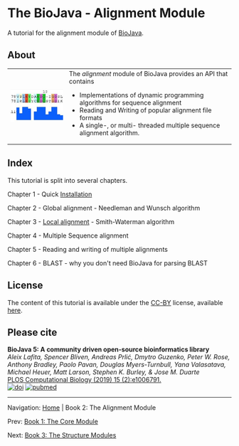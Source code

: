 The BioJava - Alignment Module
=====================================================

A tutorial for the alignment module of [BioJava](http://www.biojava.org).

## About
<table>
    <tr>
        <td>
            <img src="img/alignment.png"/>
        </td>
        <td>
            The <i>alignment</i> module of BioJava provides an API that contains
            <ul>
                <li>Implementations of dynamic programming algorithms for sequence alignment</li>
                <li>Reading and Writing of popular alignment file formats</li>
                <li>A single-, or multi- threaded multiple sequence alignment algorithm.</li>
            </ul>
        </td>
    </tr>
</table>   

## Index

This tutorial is split into several chapters.

Chapter 1 - Quick [Installation](installation.md)

Chapter 2 - Global alignment - Needleman and Wunsch algorithm

Chapter 3 - [Local alignment](smithwaterman.md) - Smith-Waterman algorithm

Chapter 4 - Multiple Sequence alignment

Chapter 5 - Reading and writing of multiple alignments

Chapter 6 - BLAST - why you don't need BioJava for parsing BLAST

## License

The content of this tutorial is available under the [CC-BY](http://creativecommons.org/licenses/by/3.0/) license, available [here](../license.md).

## Please cite

**BioJava 5: A community driven open-source bioinformatics library**<br/>
*Aleix Lafita, Spencer Bliven, Andreas Prlić, Dmytro Guzenko, Peter W. Rose, Anthony Bradley, Paolo Pavan, Douglas Myers-Turnbull, Yana Valasatava, Michael Heuer, Matt Larson, Stephen K. Burley, & Jose M. Duarte* <br/>
[PLOS Computational Biology (2019) 15 (2):e1006791.](https://journals.plos.org/ploscompbiol/article?id=10.1371/journal.pcbi.1006791) <br/>
[![doi](https://img.shields.io/badge/doi-10.1371%2Fjournal.pcbi.1006791-blue.svg?style=flat)](https://doi.org/10.1371/journal.pcbi.1006791) [![pubmed](https://img.shields.io/badge/pubmed-30735498-blue.svg?style=flat)](http://www.ncbi.nlm.nih.gov/pubmed/30735498)



<!--automatically generated footer-->

---

Navigation:
[Home](../README.md)
| Book 2: The Alignment Module

Prev: [Book 1: The Core Module](../core/README.md)

Next: [Book 3: The Structure Modules](../structure/README.md)
